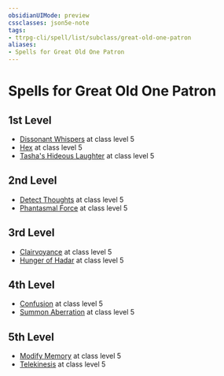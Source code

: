 ```yaml
---
obsidianUIMode: preview
cssclasses: json5e-note
tags:
- ttrpg-cli/spell/list/subclass/great-old-one-patron
aliases:
- Spells for Great Old One Patron
---
```

# Spells for Great Old One Patron

## 1st Level

- [Dissonant Whispers](/3-Mechanics/CLI/spells/dissonant-whispers-xphb.md "XPHB") at class level 5
- [Hex](/3-Mechanics/CLI/spells/hex-xphb.md "XPHB") at class level 5
- [Tasha's Hideous Laughter](/3-Mechanics/CLI/spells/tashas-hideous-laughter-xphb.md "XPHB") at class level 5

## 2nd Level

- [Detect Thoughts](/3-Mechanics/CLI/spells/detect-thoughts-xphb.md "XPHB") at class level 5
- [Phantasmal Force](/3-Mechanics/CLI/spells/phantasmal-force-xphb.md "XPHB") at class level 5

## 3rd Level

- [Clairvoyance](/3-Mechanics/CLI/spells/clairvoyance-xphb.md "XPHB") at class level 5
- [Hunger of Hadar](/3-Mechanics/CLI/spells/hunger-of-hadar-xphb.md "XPHB") at class level 5

## 4th Level

- [Confusion](/3-Mechanics/CLI/spells/confusion-xphb.md "XPHB") at class level 5
- [Summon Aberration](/3-Mechanics/CLI/spells/summon-aberration-xphb.md "XPHB") at class level 5

## 5th Level

- [Modify Memory](/3-Mechanics/CLI/spells/modify-memory-xphb.md "XPHB") at class level 5
- [Telekinesis](/3-Mechanics/CLI/spells/telekinesis-xphb.md "XPHB") at class level 5